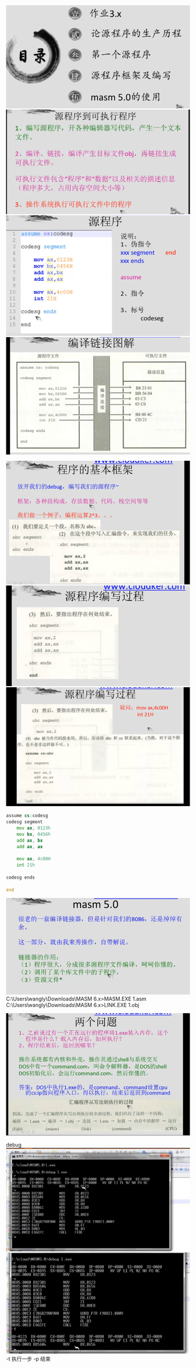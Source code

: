 ![img_39.png](img_39.png)
![img_40.png](img_40.png)
![img_41.png](img_41.png)
![img_42.png](img_42.png)

![img_43.png](img_43.png)
![img_44.png](img_44.png)
![img_45.png](img_45.png)

```asm
assume cs:codesg
codesg segment
    mov ax, 0123h
    mov bx, 0456h
    add ax, bx
    add ax, ax
    
    mov ax, 4c00H
    int 21h

codesg ends

end
```
![img_46.png](img_46.png)
C:\Users\wangly\Downloads\MASM 6.x>MASM.EXE 1.asm
C:\Users\wangly\Downloads\MASM 6.x>LINK.EXE 1.obj

![img_47.png](img_47.png)

debug
![img_48.png](img_48.png)
![img_49.png](img_49.png)
-t 执行一步
-p 结束

